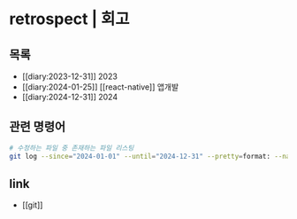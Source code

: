 # retrospect | 회고

## 목록
- [[diary:2023-12-31]] 2023
- [[diary:2024-01-25]] [[react-native]] 앱개발 
- [[diary:2024-12-31]] 2024

## 관련 명령어
```sh
# 수정하는 파일 중 존재하는 파일 리스팅
git log --since="2024-01-01" --until="2024-12-31" --pretty=format: --name-only | sort | uniq | xargs -I{} git ls-files --error-unmatch {} 2>/dev/null
```

## link
- [[git]]
